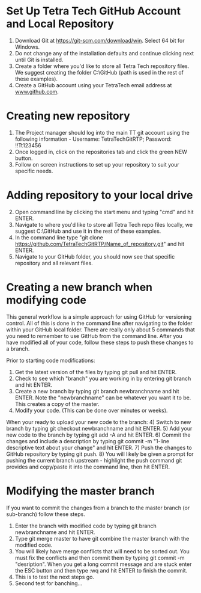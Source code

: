 # Set Up Tetra Tech GitHub Account and Local Repository
1) Download Git at https://git-scm.com/download/win. Select 64 bit for Windows. 
2) Do not change any of the installation defaults and continue clicking next until Git is installed.
3) Create a folder where you'd like to store all Tetra Tech repository files. We suggest creating the folder C:\GitHub (path is used in the rest of these examples).
4) Create a GitHub account using your TetraTech email address at www.github.com.

# Creating new repository
1) The Project manager should log into the main TT git account using the following information - Username: TetraTechGitRTP; Password: !!Tt123456
2) Once logged in, click on the repositories tab and click the green NEW button.
3) Follow on screen instructions to set up your repository to suit your specific needs.

# Adding repository to your local drive
2) Open command line by clicking the start menu and typing "cmd" and hit ENTER.
3) Navigate to where you'd like to store all Tetra Tech repo files locally, we suggest C:\GitHub and use it in the rest of these examples.
4) In the command line type "git clone https://github.com/TetraTechGitRTP/Name_of_repository.git" and hit ENTER.
5) Navigate to your GitHub folder, you should now see that specific repository and all relevant files.

# Creating a new branch when modifying code 
This general workflow is a simple approach for using GitHub for versioning control. All of this is done in the command line after navigating to the folder within your GitHub local folder. There are really only about 5 commands that you need to remember to use GitHub from the command line. After you have modified all of your code, follow these steps to push these changes to a branch.

Prior to starting code modifications:
1) Get the latest version of the files by typing git pull and hit ENTER.
2) Check to see which "branch" you are working in by entering git branch and hit ENTER.
3) Create a new branch by typing git branch newbranchname and hit ENTER. Note the "newbranchname" can be whatever you want it to be. This creates a copy of the master.
4) Modify your code. (This can be done over minutes or weeks).

When your ready to upload your new code to the branch:
4) Switch to new branch by typing git checkout newbranchname and hit ENTER.
5) Add your new code to the branch by typing git add -A and hit ENTER.
6) Commit the changes and include a description by typing git commit -m "1-line descriptive text about your change" and hit ENTER.
7) Push the changes to GitHub repository by typing git push.
8) You will likely be given a prompt for pushing the current branch upstream - highlight the push command git provides and copy/paste it into the command line, then hit ENTER.

# Modifying the master branch
If you want to commit the changes from a branch to the master branch (or sub-branch) follow these steps. 
1) Enter the branch with modified code by typing git branch newbranchname and hit ENTER.
2) Type git merge master to have git combine the master branch with the modified code. 
3) You will likely have merge conflicts that will need to be sorted out. You must fix the conflicts and then commit them by typing git commit -m "desription". When you get a long commit message and are stuck enter the ESC button and then type :wq and hit ENTER to finish the commit. 
4) This is to test the next steps go.
5) Second test for banching...

